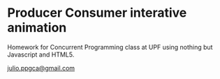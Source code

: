 # Producer Consumer interative animation
Homework for Concurrent Programming class at UPF using nothing but Javascript and HTML5.

julio.ppgca@gmail.com


